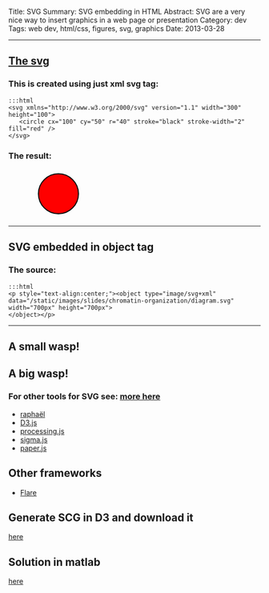 Title: SVG
Summary: SVG embedding in HTML
Abstract: SVG are a very nice way to insert graphics in a web page or presentation
Category: dev
Tags: web dev, html/css, figures, svg, graphics
Date: 2013-03-28

- - -

## [The svg](http://www.w3.org/Graphics/SVG/IG/resources/svgprimer.html#SVG_in_HTML)

### This is created using just xml svg tag:

	:::html
	<svg xmlns="http://www.w3.org/2000/svg" version="1.1" width="300" height="100">
	   <circle cx="100" cy="50" r="40" stroke="black" stroke-width="2" fill="red" />
	</svg> 

### The result:

<svg xmlns="http://www.w3.org/2000/svg" version="1.1" width="300" height="100">
	<circle cx="100" cy="50" r="40" stroke="black" stroke-width="2" fill="red" />
</svg> 

- - - 

## SVG embedded in object tag

<p style="text-align:center"><object type="image/svg+xml" data="/static/images/slides/chromatin-organization/diagram.svg" width="400px" height="400px"></object></p>

### The source:

	:::html
	<p style="text-align:center;"><object type="image/svg+xml" data="/static/images/slides/chromatin-organization/diagram.svg" width="700px" height="700px">
	</object></p>

- - -

## A small wasp!

<p style="text-align:center"><object type="image/svg+xml" data="/static/images/slides/chromatin-organization/wasp.svg" width="100px" height="100px"></object></p>

## A big wasp!

<p style="text-align:center"><object type="image/svg+xml" data="/static/images/slides/chromatin-organization/wasp.svg" width="500px" height="500px"></object></p>

### For other tools for SVG see: [more here](http://selection.datavisualization.ch/)

* [raphaël](http://raphaeljs.com/)
* [D3.js](http://d3js.org/)
* [processing.js](http://processingjs.org/)
* [sigma.js](http://sigmajs.org/)
* [paper.js](http://paperjs.org/)

## Other frameworks

* [Flare](http://flare.prefuse.org/) 

## Generate SCG in D3 and download it

[here](http://bl.ocks.org/biovisualize/1209499)


## Solution in matlab

[here](http://www.mathworks.es/matlabcentral/fileexchange/7401) 





